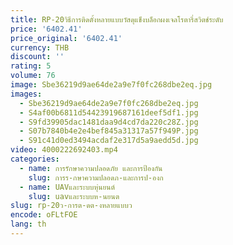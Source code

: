 ```yaml
---
title: RP-20วิธีการติดตั้งหลายแบบวัสดุแข็งบล็อกผงเจลโรตารี่สวิตช์ระดับ
price: '6402.41'
price_original: '6402.41'
currency: THB
discount: ''
rating: 5
volume: 76
image: Sbe36219d9ae64de2a9e7f0fc268dbe2eq.jpg
images:
  - Sbe36219d9ae64de2a9e7f0fc268dbe2eq.jpg
  - S4af00b6811d54423919687161deef5df1.jpg
  - S9fd39905dac1481daa9d4cd7da220c28Z.jpg
  - S07b7840b4e2e4bef845a31317a57f949P.jpg
  - S91c41d0ed3494acdaf2e317d5a9aedd5d.jpg
video: 4000222692403.mp4
categories:
  - name: การรักษาความปลอดภัย และการป้องกัน
    slug: การร-กษาความปลอดภ-และการป-องก
  - name: UAVและระบบหุ่นยนต์
    slug: uavและระบบห-นยนต
slug: rp-20ว-การต-ดต-งหลายแบบว
encode: oFLtFOE
lang: th
---
```

  